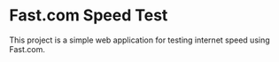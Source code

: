 # Fast.com Speed Test

This project is a simple web application for testing internet speed using Fast.com.

